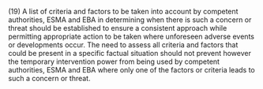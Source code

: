 (19) A list of criteria and factors to be taken into account by competent authorities, ESMA and EBA in determining when there is such a concern or threat should be established to ensure a consistent approach while permitting appropriate action to be taken where unforeseen adverse events or developments occur. The need to assess all criteria and factors that could be present in a specific factual situation should not prevent however the temporary intervention power from being used by competent authorities, ESMA and EBA where only one of the factors or criteria leads to such a concern or threat.